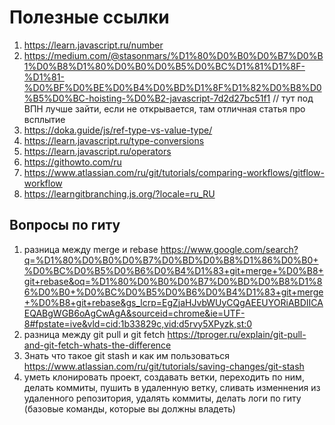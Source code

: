 # Полезные ссылки

1. https://learn.javascript.ru/number
2. https://medium.com/@stasonmars/%D1%80%D0%B0%D0%B7%D0%B1%D0%B8%D1%80%D0%B0%D0%B5%D0%BC%D1%81%D1%8F-%D1%81-%D0%BF%D0%BE%D0%B4%D0%BD%D1%8F%D1%82%D0%B8%D0%B5%D0%BC-hoisting-%D0%B2-javascript-7d2d27bc51f1 // тут под ВПН лучше зайти, если не открывается, там отличная статья про всплытие
3. https://doka.guide/js/ref-type-vs-value-type/
4. https://learn.javascript.ru/type-conversions
5. https://learn.javascript.ru/operators
6. https://githowto.com/ru
7. https://www.atlassian.com/ru/git/tutorials/comparing-workflows/gitflow-workflow
8. https://learngitbranching.js.org/?locale=ru_RU

## Вопросы по гиту
1. разница между merge и rebase https://www.google.com/search?q=%D1%80%D0%B0%D0%B7%D0%BD%D0%B8%D1%86%D0%B0+%D0%BC%D0%B5%D0%B6%D0%B4%D1%83+git+merge+%D0%B8+git+rebase&oq=%D1%80%D0%B0%D0%B7%D0%BD%D0%B8%D1%86%D0%B0+%D0%BC%D0%B5%D0%B6%D0%B4%D1%83+git+merge+%D0%B8+git+rebase&gs_lcrp=EgZjaHJvbWUyCQgAEEUYORiABDIICAEQABgWGB6oAgCwAgA&sourceid=chrome&ie=UTF-8#fpstate=ive&vld=cid:1b33829c,vid:d5rvy5XPyzk,st:0
2. разница между git pull и git fetch https://tproger.ru/explain/git-pull-and-git-fetch-whats-the-difference
3. Знать что такое git stash и как им пользоваться https://www.atlassian.com/ru/git/tutorials/saving-changes/git-stash
4. уметь клонировать проект, создавать ветки, переходить по ним, делать коммиты, пушить в удаленную ветку, сливать изменнения из удаленного репозитория, удалять коммиты, делать логи по гиту (базовые команды, которые вы должны владеть)
